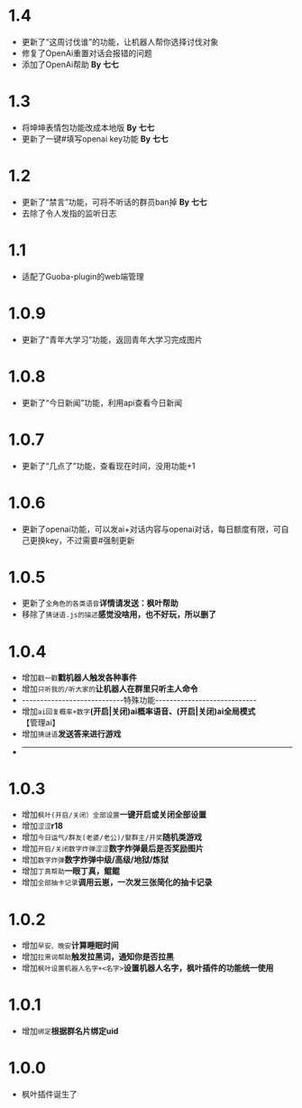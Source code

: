 # 1.4
* 更新了“这周讨伐谁”的功能，让机器人帮你选择讨伐对象
* 修复了OpenAi重置对话会报错的问题
* 添加了OpenAi帮助 **By 七七**

# 1.3
* 将坤坤表情包功能改成本地版 **By 七七**
* 更新了一键#填写openai key功能 **By 七七**

# 1.2
* 更新了“禁言”功能，可将不听话的群员ban掉 **By 七七**
* 去除了令人发指的监听日志

# 1.1
* 适配了Guoba-plugin的web端管理

# 1.0.9
* 更新了“青年大学习”功能，返回青年大学习完成图片

# 1.0.8
* 更新了“今日新闻”功能，利用api查看今日新闻

# 1.0.7
* 更新了“几点了”功能，查看现在时间，没用功能+1

# 1.0.6
* 更新了openai功能，可以发ai+对话内容与openai对话，每日额度有限，可自己更换key，不过需要#强制更新

# 1.0.5
* 更新了`全角色的各类语音`**详情请发送：枫叶帮助**
* 移除了`猜谜语.js的描述`**感觉没啥用，也不好玩，所以删了**

# 1.0.4
* 增加`戳一戳`**戳机器人触发各种事件**
* 增加`只听我的/听大家的`**让机器人在群里只听主人命令**
* ----------------------------特殊功能----------------------------
* 增加`ai回复概率+数字`**(开启|关闭)ai概率语音、(开启|关闭)ai全局模式**【管理ai】
* 增加`猜谜语`**发送答来进行游戏**
* ------------------------------------------------------------------

# 1.0.3
* 增加`枫叶(开启/关闭）全部设置`**一键开启或关闭全部设置**
* 增加`涩涩`**r18**
* 增加`今日运气/群友(老婆/老公)/娶群主/开奖`**随机类游戏**
* 增加`开启/关闭数字炸弹涩涩`**数字炸弹最后是否奖励图片**
* 增加`数字炸弹`**数字炸弹中级/高级/地狱/炼狱**
* 增加`丁真帮助`**一眼丁真，鲲鲲**
* 增加`全部抽卡记录`**调用云崽，一次发三张简化的抽卡记录**

# 1.0.2
* 增加`早安、晚安`**计算睡眠时间**
* 增加`拉黑词帮助`**触发拉黑词，通知你是否拉黑**
* 增加`枫叶设置机器人名字+<名字>`**设置机器人名字，枫叶插件的功能统一使用**

# 1.0.1
* 增加`绑定`**根据群名片绑定uid**
  
# 1.0.0
* 枫叶插件诞生了